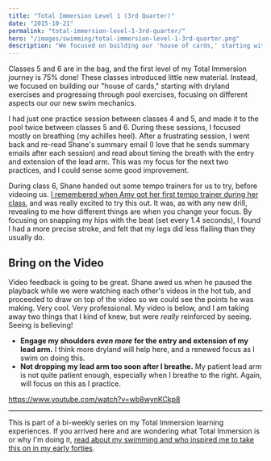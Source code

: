 ```yaml
---
title: "Total Immersion Level 1 (3rd Quarter)"
date: "2015-10-21"
permalink: "total-immersion-level-1-3rd-quarter/"
hero: "/images/swimming/total-immersion-level-1-3rd-quarter.png"
description: "We focused on building our 'house of cards,' starting with dryland exercises and progressing through pool exercises, focusing on different aspects our our new swim mechanics."
---
```


Classes 5 and 6 are in the bag, and the first level of my Total Immersion journey is 75% done! These classes introduced little new material. Instead, we focused on building our "house of cards," starting with dryland exercises and progressing through pool exercises, focusing on different aspects our our new swim mechanics.

I had just one practice session between classes 4 and 5, and made it to the pool twice between classes 5 and 6. During these sessions, I focused mostly on breathing (my achilles heel). After a frustrating session, I went back and re-read Shane's summary email (I love that he sends summary emails after each session) and read about timing the breath with the entry and extension of the lead arm. This was my focus for the next two practices, and I could sense some good improvement.

During class 6, Shane handed out some tempo trainers for us to try, before videoing us. [I remembered when Amy got her first tempo trainer during her class](http://skirtrunner.com/swim/total-immersion-week-7/), and was really excited to try this out. It was, as with any new drill, revealing to me how different things are when you change your focus. By focusing on snapping my hips with the beat (set every 1.4 seconds), I found I had a more precise stroke, and felt that my legs did less flailing than they usually do.

## Bring on the Video

Video feedback is going to be great. Shane awed us when he paused the playback while we were watching each other's videos in the hot tub, and proceeded to draw on top of the video so we could see the points he was making. Very cool. Very professional. My video is below, and I am taking away two things that I kind of knew, but were *really* reinforced by seeing. Seeing is believing!

- **Engage my shoulders *even more* for the entry and extension of my lead arm.** I think more dryland will help here, and a renewed focus as I swim on doing this.
- **Not dropping my lead arm too soon after I breathe.** My patient lead arm is not quite patient enough, especially when I breathe to the right. Again, will focus on this as I practice.

https://www.youtube.com/watch?v=wb8wynKCkp8

---

This is part of a bi-weekly series on my Total Immersion learning experiences. If you arrived here and are wondering what Total Immersion is or why I'm doing it, [read about my swimming and who inspired me to take this on in my early forties](/swimming/).

